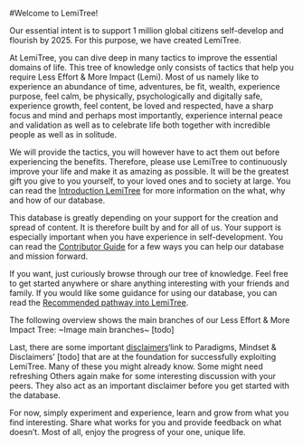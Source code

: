 #Welcome to LemiTree!

Our essential intent is to support 1 million global citizens self-develop and flourish by 2025.
For this purpose, we have created LemiTree.

At LemiTree, you can dive deep in many tactics to improve the essential domains of life. This tree of knowledge only consists of tactics that help you require Less Effort & More Impact (Lemi). Most of us namely like to experience an abundance of time, adventures, be fit, wealth, experience purpose, feel calm, be physically, psychologically and digitally safe, experience growth, feel content, be loved and respected, have a sharp focus and mind and perhaps most importantly, experience internal peace and validation as well as to celebrate life both together with incredible people as well as in solitude.

We will provide the tactics, you will however have to act them out before experiencing the benefits. Therefore, please use LemiTree to continuously improve your life and make it as amazing as possible. It will be the greatest gift you give to you yourself, to your loved ones and to society at large. You can read the [Introduction LemiTree](Introduction_LemiTree.md) for more information on the what, why and how of our database.

This database is greatly depending on your support for the creation and spread of content.
It is therefore built by and for all of us.
Your support is especially important when you have experience in self-development.
You can read the [Contributor Guide](Contributor_Guide.md) for a few ways you can help our database and mission forward.

If you want, just curiously browse through our tree of knowledge.
Feel free to get started anywhere or share anything interesting with your friends and family.
If you would like some guidance for using our database, you can read the [Recommended pathway into LemiTree](Recommended_pathway_into_LemiTree.md).

The following overview shows the main branches of our Less Effort & More Impact Tree:
~Image main branches~ [todo]

Last, there are some important [disclaimers]()‘link to Paradigms, Mindset & Disclaimers’ [todo] that are at the foundation for successfully exploiting LemiTree.
Many of these you might already know. Some might need refreshing
Others again make for some interesting discussion with your peers.
They also act as an important disclaimer before you get started with the database.

For now, simply experiment and experience, learn and grow from what you find interesting.
Share what works for you and provide feedback on what doesn’t.
Most of all, enjoy the progress of your one, unique life.

